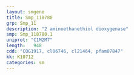 ```yaml
---
layout: smgene
title: Smp_118780
grp: Smp_11
description: "2 aminoethanethiol dioxygenase"
smp: Smp_118780.1
uniprot: "C1M2M7"
length:   948
cdd: "COG1917, cl06746, cl21464, pfam07847"
kk: K10712
categories: sm
---
```

